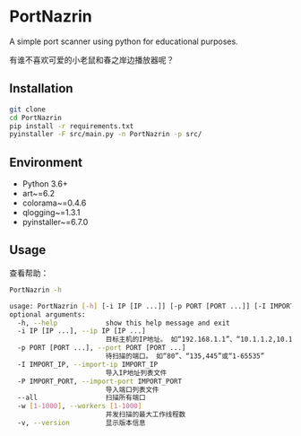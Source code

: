 # PortNazrin

A simple port scanner using python for educational purposes.

有谁不喜欢可爱的小老鼠和春之岸边播放器呢？

## Installation

```bash
git clone
cd PortNazrin
pip install -r requirements.txt
pyinstaller -F src/main.py -n PortNazrin -p src/
```

## Environment

- Python 3.6+
- art~=6.2
- colorama~=0.4.6
- qlogging~=1.3.1
- pyinstaller~=6.7.0

## Usage

查看帮助：
```bash
PortNazrin -h
```

```bash
usage: PortNazrin [-h] [-i IP [IP ...]] [-p PORT [PORT ...]] [-I IMPORT_IP] [-P IMPORT_PORT] [--all] [-w [1-1000]] [-v]
optional arguments:
  -h, --help            show this help message and exit
  -i IP [IP ...], --ip IP [IP ...]
                        目标主机的IP地址。 如“192.168.1.1”、“10.1.1.2,10.1.1.3“或“10.1.2.1-254”
  -p PORT [PORT ...], --port PORT [PORT ...]
                        待扫描的端口。 如“80”、“135,445”或“1-65535”
  -I IMPORT_IP, --import-ip IMPORT_IP
                        导入IP地址列表文件
  -P IMPORT_PORT, --import-port IMPORT_PORT
                        导入端口列表文件
  --all                 扫描所有端口
  -w [1-1000], --workers [1-1000]
                        并发扫描的最大工作线程数
  -v, --version         显示版本信息
```
